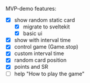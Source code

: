 MVP-demo features:
- [x] show random static card
  - [x] migrate to sveltekit
  - [x] basic ui
- [x] show with interval time
- [x] control game (Game.stop)
- [x] custom interval time
- [x] random card position
- [x] points and SR
- [ ] help "How to play the game"